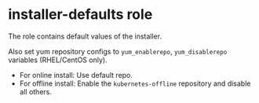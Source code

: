 # installer-defaults role

The role contains default values of the installer.

Also set yum repository configs to `yum_enablerepo`, `yum_disablerepo` variables (RHEL/CentOS only).

* For online install: Use default repo.
* For offline install: Enable the `kubernetes-offline` repository and disable all others.
